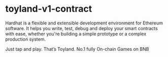 # toyland-v1-contract

Hardhat is a flexible and extensible development environment for Ethereum software. It helps you write, test, debug and deploy your smart contracts with ease, whether you're building a simple prototype or a complex production system.

Just tap and play. That’s Toyland. No.1 fully On-chain Games on BNB

